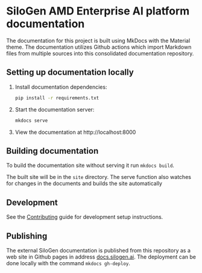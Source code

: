 # SiloGen AMD Enterprise AI platform documentation

The documentation for this project is built using MkDocs with the Material theme. The documentation utilizes Github actions which import Markdown files from multiple sources into this consolidated documentation repository.

## Setting up documentation locally

1. Install documentation dependencies:
   ```bash
   pip install -r requirements.txt
   ```

2. Start the documentation server:
   ```bash
   mkdocs serve
   ```

3. View the documentation at http://localhost:8000

## Building documentation

To build the documentation site without serving it run `mkdocs build`.

The built site will be in the `site` directory. The serve function also watches for changes in the documents and builds the site automatically

## Development

See the [Contributing](docs/contributing.md) guide for development setup instructions.

## Publishing

The external SiloGen documentation is published from this repository as a web site in Github pages in address [docs.silogen.ai](https://docs.silogen.ai). The deployment can be done locally with the command `mkdocs gh-deploy`.
